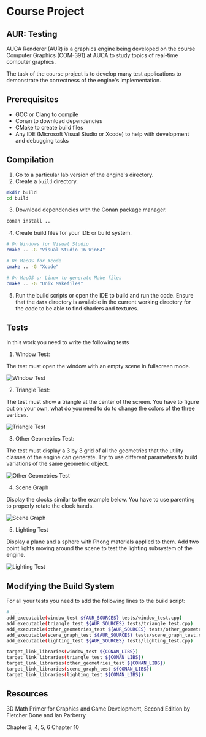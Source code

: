 Course Project
=============

## AUR: Testing

AUCA Renderer (AUR) is a graphics engine being developed on the course Computer
Graphics (COM-391) at AUCA to study topics of real-time computer graphics.

The task of the course project is to develop many test applications to
demonstrate the correctness of the engine's implementation.

## Prerequisites

* GCC or Clang to compile
* Conan to download dependencies
* CMake to create build files
* Any IDE (Microsoft Visual Studio or Xcode) to help with development and
  debugging tasks

## Compilation

1. Go to a particular lab version of the engine's directory.
2. Create a `build` directory.

```bash
mkdir build
cd build
```

3. Download dependencies with the Conan package manager.

```bash
conan install ..
```

4. Create build files for your IDE or build system.

```bash
# On Windows for Visual Studio
cmake .. -G "Visual Studio 16 Win64"

# On MacOS for Xcode
cmake .. -G "Xcode"

# On MacOS or Linux to generate Make files
cmake .. -G "Unix Makefiles"
```

5. Run the build scripts or open the IDE to build and run the code. Ensure
   that the `data` directory is available in the current working directory for
   the code to be able to find shaders and textures.

## Tests

In this work you need to write the following tests

1. Window Test:

The test must open the window with an empty scene in fullscreen mode.

![Window Test](https://i.imgur.com/IDPIjPV.png)

2. Triangle Test:

The test must show a triangle at the center of the screen. You have to figure
out on your own, what do you need to do to change the colors of the three
vertices.

![Triangle Test](https://i.imgur.com/JVS5uLN.png)

3. Other Geometries Test:

The test must display a 3 by 3 grid of all the geometries that the utility
classes of the engine can generate. Try to use different parameters to build
variations of the same geometric object.

![Other Geometries Test](https://i.imgur.com/4ID3nAs.png)

4. Scene Graph

Display the clocks similar to the example below. You have to use parenting
to properly rotate the clock hands.

![Scene Graph](https://i.imgur.com/77sqQP4.png)

5. Lighting Test

Display a plane and a sphere with Phong materials applied to them. Add two
point lights moving around the scene to test the lighting subsystem of the
engine.

![Lighting Test](https://i.imgur.com/FKl3ZAS.png)

## Modifying the Build System

For all your tests you need to add the following lines to the build script:

```bash
# ...
add_executable(window_test ${AUR_SOURCES} tests/window_test.cpp)
add_executable(triangle_test ${AUR_SOURCES} tests/triangle_test.cpp)
add_executable(other_geometries_test ${AUR_SOURCES} tests/other_geometries_test.cpp)
add_executable(scene_graph_test ${AUR_SOURCES} tests/scene_graph_test.cpp)
add_executable(lighting_test ${AUR_SOURCES} tests/lighting_test.cpp)

target_link_libraries(window_test ${CONAN_LIBS})
target_link_libraries(triangle_test ${CONAN_LIBS})
target_link_libraries(other_geometries_test ${CONAN_LIBS})
target_link_libraries(scene_graph_test ${CONAN_LIBS})
target_link_libraries(lighting_test ${CONAN_LIBS})
```

## Resources

3D Math Primer for Graphics and Game Development, Second Edition by Fletcher
Done and Ian Parberry

Chapter 3, 4, 5, 6
Chapter 10
